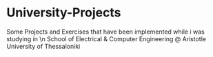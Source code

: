 # University-Projects
Some Projects and Exercises that have been implemented while i was studying in \n School of Electrical &amp; Computer Engineering @ Aristotle University of Thessaloniki
